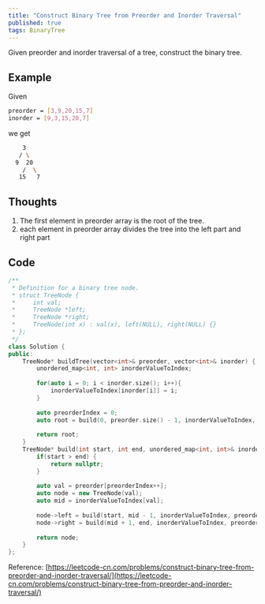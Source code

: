 ```yaml
---
title: "Construct Binary Tree from Preorder and Inorder Traversal"
published: true
tags: BinaryTree
---
```


Given preorder and inorder traversal of a tree, construct the binary tree.

## Example

Given

```bash
preorder = [3,9,20,15,7]
inorder = [9,3,15,20,7]
```

we get

```bash
    3
   / \
  9  20
    /  \
   15   7
```

## Thoughts

1. The first element in preorder array is the root of the tree.
2. each element in preorder array divides the tree into the left part and right part

## Code

```cpp
/**
 * Definition for a binary tree node.
 * struct TreeNode {
 *     int val;
 *     TreeNode *left;
 *     TreeNode *right;
 *     TreeNode(int x) : val(x), left(NULL), right(NULL) {}
 * };
 */
class Solution {
public:
    TreeNode* buildTree(vector<int>& preorder, vector<int>& inorder) {
        unordered_map<int, int> inorderValueToIndex;
        
        for(auto i = 0; i < inorder.size(); i++){
            inorderValueToIndex[inorder[i]] = i;
        }
        
        auto preorderIndex = 0;
        auto root = build(0, preorder.size() - 1, inorderValueToIndex, preorderIndex, preorder);
        
        return root;
    }
    TreeNode* build(int start, int end, unordered_map<int, int>& inorderValueToIndex, int& preorderIndex, vector<int>& preorder){
        if(start > end) {
            return nullptr;
        }
        
        auto val = preorder[preorderIndex++];
        auto node = new TreeNode(val);
        auto mid = inorderValueToIndex[val];
        
        node->left = build(start, mid - 1, inorderValueToIndex, preorderIndex, preorder);
        node->right = build(mid + 1, end, inorderValueToIndex, preorderIndex, preorder);
        
        return node;
    }
};
```

Reference: [https://leetcode-cn.com/problems/construct-binary-tree-from-preorder-and-inorder-traversal/](https://leetcode-cn.com/problems/construct-binary-tree-from-preorder-and-inorder-traversal/)
